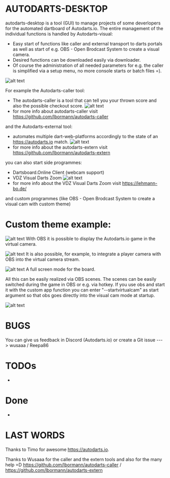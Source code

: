 # AUTODARTS-DESKTOP

autodarts-desktop is a tool (GUI) to manage projects of some deverlopers for the automated dartboard of Autodarts.io.
The entire management of the individual functions is handled by Autodarts-visual:
 - Easy start of functions like caller and external transport to darts portals as well as start of e.g. OBS - Open Brodcast System to create a visual camera.
 - Desired functions can be downloaded easily via downloader.
 - Of course the administration of all needed parameters for e.g. the caller is simplified via a setup menu, no more console starts or batch files =).

![alt text](https://github.com/Semtexmagix/autodarts-desktop/blob/master/Main.png?raw=true)


For example the Autodarts-caller tool:
 - The autodarts-caller is a tool that can tell you your thrown score and also the possible checkout score. 
 ![alt text](https://github.com/Semtexmagix/autodarts-desktop/blob/master/SetupCaller.png?raw=true)
  - for more info about autodarts-caller visit https://github.com/lbormann/autodarts-caller

and the Autodarts-external tool:
 - automates multiple dart-web-platforms accordingly to the state of an https://autodarts.io match.
 ![alt text](https://github.com/Semtexmagix/autodarts-desktop/blob/master/SetupExtern.png?raw=true)
  - for more info about the autodarts-extern visit https://github.com/lbormann/autodarts-extern

you can also start side programmes:
 - Dartsboard.Online Client (webcam support)
 - VDZ Visual Darts Zoom
 ![alt text](https://github.com/Semtexmagix/autodarts-desktop/blob/master/vdz.png?raw=true)
  - for more info about the VDZ Visual Darts Zoom visit https://lehmann-bo.de/

and custom programmes (like OBS - Open Brodcast System to create a visual cam with custom theme)

# Custom theme example:
![alt text](https://github.com/Semtexmagix/autodarts-desktop/blob/master/OBS2.png?raw=true)
With OBS it is possible to display the Autodarts.io game in the virtual camera.

![alt text](https://github.com/Semtexmagix/autodarts-desktop/blob/master/OBS1.png?raw=true)
It is also possible, for example, to integrate a player camera with OBS into the virtual camera stream.

![alt text](https://github.com/Semtexmagix/autodarts-desktop/blob/master/OBS3.png?raw=true)
A full screen mode for the board.

All this can be easily realized via OBS scenes. The scenes can be easily switched during the game in OBS or e.g. via hotkey.
If you use obs and start it with the custom app function you can enter "--startvirtualcam" as start argument so that obs goes directly into the visual cam mode at startup. 

![alt text](https://github.com/Semtexmagix/autodarts-desktop/blob/master/SetupCustomApp.png?raw=true)

# BUGS
You can give us feedback in Discord (Autodarts.io) or create a Git issue ---> wusaaa / Reepa86

# TODOs
 - 

# Done
 - 

# LAST WORDS
Thanks to Timo for awesome https://autodarts.io. 

Thanks to Wusaaa for the caller and the extern tools and also for the many help =D 
https://github.com/lbormann/autodarts-caller / https://github.com/lbormann/autodarts-extern
